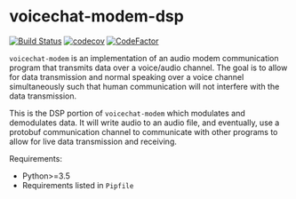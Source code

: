 # voicechat-modem-dsp

[![Build Status](https://travis-ci.org/rlee287/voicechat-modem-dsp.svg?branch=master)](https://travis-ci.org/rlee287/voicechat-modem-dsp) 
[![codecov](https://codecov.io/gh/rlee287/voicechat-modem-dsp/branch/master/graph/badge.svg)](https://codecov.io/gh/rlee287/voicechat-modem-dsp)
[![CodeFactor](https://www.codefactor.io/repository/github/rlee287/voicechat-modem-dsp/badge)](https://www.codefactor.io/repository/github/rlee287/voicechat-modem-dsp)

`voicechat-modem` is an implementation of an audio modem communication program that transmits data over a voice/audio channel. The goal is to allow for data transmission and normal speaking over a voice channel simultaneously such that human communication will not interfere with the data transmission.

This is the DSP portion of `voicechat-modem` which modulates and demodulates data. It will write audio to an audio file, and eventually, use a protobuf communication channel to communicate with other programs to allow for live data transmission and receiving.

Requirements:
 - Python>=3.5
 - Requirements listed in `Pipfile`
